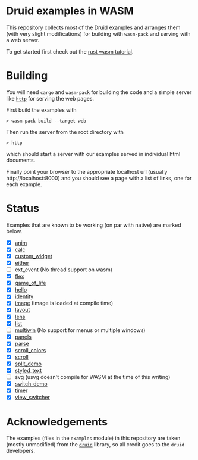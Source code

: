 # Druid examples in WASM

This repository collects most of the Druid examples and arranges them (with very slight
modifications) for building with `wasm-pack` and serving with a web server.

To get started first check out the [rust wasm
tutorial](https://rustwasm.github.io/docs/book/game-of-life/introduction.html).

# Building

You will need `cargo` and `wasm-pack` for building the code and a simple
server like [`http`](https://crates.io/crates/https) for serving the web pages.

First build the examples with

```
> wasm-pack build --target web
```

Then run the server from the root directory with

```
> http
```

which should start a server with our examples served in individual html documents.

Finally point your browser to the appropriate localhost url (usually http://localhost:8000) and you
should see a page with a list of links, one for each example.

# Status

Examples that are known to be working (on par with native) are marked below.

 - [x] [anim](https://elrnv.github.io/druid-wasm-examples/html/anim.html)
 - [x] [calc](https://elrnv.github.io/druid-wasm-examples/html/calc.html)
 - [x] [custom_widget](https://elrnv.github.io/druid-wasm-examples/html/custom_widget.html)
 - [x] [either](https://elrnv.github.io/druid-wasm-examples/html/either.html)
 - [ ] ext_event (No thread support on wasm)
 - [x] [flex](https://elrnv.github.io/druid-wasm-examples/html/flex.html)
 - [x] [game_of_life](https://elrnv.github.io/druid-wasm-examples/html/game_of_life.html)
 - [x] [hello](https://elrnv.github.io/druid-wasm-examples/html/hello.html)
 - [x] [identity](https://elrnv.github.io/druid-wasm-examples/html/identity.html)
 - [x] [image](https://elrnv.github.io/druid-wasm-examples/html/image.html) (Image is loaded at
   compile time)
 - [x] [layout](https://elrnv.github.io/druid-wasm-examples/html/layout.html)
 - [x] [lens](https://elrnv.github.io/druid-wasm-examples/html/lens.html)
 - [x] [list](https://elrnv.github.io/druid-wasm-examples/html/list.html)
 - [ ] [multiwin](https://elrnv.github.io/druid-wasm-examples/html/multiwin.html) (No support for
   menus or multiple windows)
 - [x] [panels](https://elrnv.github.io/druid-wasm-examples/html/panels.html)
 - [x] [parse](https://elrnv.github.io/druid-wasm-examples/html/parse.html)
 - [x] [scroll_colors](https://elrnv.github.io/druid-wasm-examples/html/scroll_colors.html)
 - [x] [scroll](https://elrnv.github.io/druid-wasm-examples/html/scroll.html)
 - [x] [split_demo](https://elrnv.github.io/druid-wasm-examples/html/split_demo.html)
 - [x] [styled_text](https://elrnv.github.io/druid-wasm-examples/html/styled_text.html)
 - [ ] svg (usvg doesn't compile for WASM at the time of this writing)
 - [x] [switch_demo](https://elrnv.github.io/druid-wasm-examples/html/switch_demo.html)
 - [x] [timer](https://elrnv.github.io/druid-wasm-examples/html/timer.html)
 - [x] [view_switcher](https://elrnv.github.io/druid-wasm-examples/html/view_switcher.html)

# Acknowledgements

The examples (files in the `examples` module) in this repository are taken (mostly unmodified) from
the [`druid`](https://github.com/xi-editor/druid) library, so all credit goes to the `druid` developers.
